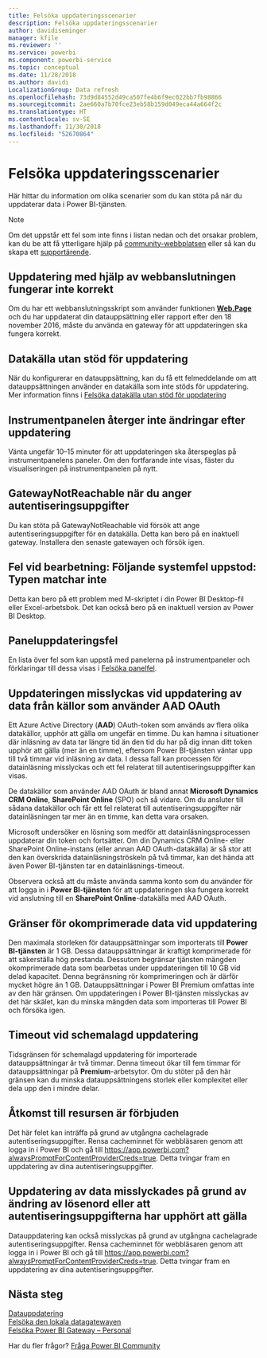 ```yaml
---
title: Felsöka uppdateringsscenarier
description: Felsöka uppdateringsscenarier
author: davidiseminger
manager: kfile
ms.reviewer: ''
ms.service: powerbi
ms.component: powerbi-service
ms.topic: conceptual
ms.date: 11/28/2018
ms.author: davidi
LocalizationGroup: Data refresh
ms.openlocfilehash: 73d9d84552d49ca507fe4b6f9ec022bb7fb98866
ms.sourcegitcommit: 2ae660a7b70fce23eb58b159d049eca44a664f2c
ms.translationtype: HT
ms.contentlocale: sv-SE
ms.lasthandoff: 11/30/2018
ms.locfileid: "52670864"
---
```

# <a name="troubleshooting-refresh-scenarios"></a>Felsöka uppdateringsscenarier
Här hittar du information om olika scenarier som du kan stöta på när du uppdaterar data i Power BI-tjänsten.

> [!NOTE]
> Om det uppstår ett fel som inte finns i listan nedan och det orsakar problem, kan du be att få ytterligare hjälp på [community-webbplatsen](http://community.powerbi.com/) eller så kan du skapa ett [supportärende](https://powerbi.microsoft.com/support/).
> 
> 

## <a name="refresh-using-web-connector-doesnt-work-properly"></a>Uppdatering med hjälp av webbanslutningen fungerar inte korrekt
Om du har ett webbanslutningsskript som använder funktionen [**Web.Page**](https://msdn.microsoft.com/library/mt260924.aspx) och du har uppdaterat din datauppsättning eller rapport efter den 18 november 2016, måste du använda en gateway för att uppdateringen ska fungera korrekt.

## <a name="unsupported-data-source-for-refresh"></a>Datakälla utan stöd för uppdatering
När du konfigurerar en datauppsättning, kan du få ett felmeddelande om att datauppsättningen använder en datakälla som inte stöds för uppdatering. Mer information finns i [Felsöka datakälla utan stöd för uppdatering](service-admin-troubleshoot-unsupported-data-source-for-refresh.md)

## <a name="dashboard-doesnt-reflect-changes-after-refresh"></a>Instrumentpanelen återger inte ändringar efter uppdatering
Vänta ungefär 10–15 minuter för att uppdateringen ska återspeglas på instrumentpanelens paneler.  Om den fortfarande inte visas, fäster du visualiseringen på instrumentpanelen på nytt.

## <a name="gatewaynotreachable-when-setting-credentials"></a>GatewayNotReachable när du anger autentiseringsuppgifter
Du kan stöta på GatewayNotReachable vid försök att ange autentiseringsuppgifter för en datakälla. Detta kan bero på en inaktuell gateway.  Installera den senaste gatewayen och försök igen.

## <a name="processing-error-the-following-system-error-occurred-type-mismatch"></a>Fel vid bearbetning: Följande systemfel uppstod: Typen matchar inte
Detta kan bero på ett problem med M-skriptet i din Power BI Desktop-fil eller Excel-arbetsbok.  Det kan också bero på en inaktuell version av Power BI Desktop.

## <a name="tile-refresh-errors"></a>Paneluppdateringsfel
En lista över fel som kan uppstå med panelerna på instrumentpaneler och förklaringar till dessa visas i [Felsöka panelfel](refresh-troubleshooting-tile-errors.md).

## <a name="refresh-fails-when-updating-data-from-sources-that-use-aad-oauth"></a>Uppdateringen misslyckas vid uppdatering av data från källor som använder AAD OAuth
Ett Azure Active Directory (**AAD**) OAuth-token som används av flera olika datakällor, upphör att gälla om ungefär en timme. Du kan hamna i situationer där inläsning av data tar längre tid än den tid du har på dig innan ditt token upphör att gälla (mer än en timme), eftersom Power BI-tjänsten väntar upp till två timmar vid inläsning av data. I dessa fall kan processen för datainläsning misslyckas och ett fel relaterat till autentiseringsuppgifter kan visas.

De datakällor som använder AAD OAuth är bland annat **Microsoft Dynamics CRM Online**, **SharePoint Online** (SPO) och så vidare. Om du ansluter till sådana datakällor och får ett fel relaterat till autentiseringsuppgifter när datainläsningen tar mer än en timme, kan detta vara orsaken.

Microsoft undersöker en lösning som medför att datainläsningsprocessen uppdaterar din token och fortsätter. Om din Dynamics CRM Online- eller SharePoint Online-instans (eller annan AAD OAuth-datakälla) är så stor att den kan överskrida datainläsningströskeln på två timmar, kan det hända att även Power BI-tjänsten tar en datainläsnings-timeout.

Observera också att du måste använda samma konto som du använder för att logga in i **Power BI-tjänsten** för att uppdateringen ska fungera korrekt vid anslutning till en **SharePoint Online**-datakälla med AAD OAuth.

## <a name="uncompressed-data-limits-for-refresh"></a>Gränser för okomprimerade data vid uppdatering
Den maximala storleken för datauppsättningar som importerats till **Power BI-tjänsten** är 1 GB. Dessa datauppsättningar är kraftigt komprimerade för att säkerställa hög prestanda. Dessutom begränsar tjänsten mängden okomprimerade data som bearbetas under uppdateringen till 10 GB vid delad kapacitet. Denna begränsning rör komprimeringen och är därför mycket högre än 1 GB. Datauppsättningar i Power BI Premium omfattas inte av den här gränsen. Om uppdateringen i Power BI-tjänsten misslyckas av det här skälet, kan du minska mängden data som importeras till Power BI och försöka igen.

## <a name="scheduled-refresh-timeout"></a>Timeout vid schemalagd uppdatering
Tidsgränsen för schemalagd uppdatering för importerade datauppsättningar är två timmar. Denna timeout ökar till fem timmar för datauppsättningar på **Premium**-arbetsytor. Om du stöter på den här gränsen kan du minska datauppsättningens storlek eller komplexitet eller dela upp den i mindre delar.

## <a name="access-to-the-resource-is-forbidden"></a>Åtkomst till resursen är förbjuden  
Det här felet kan inträffa på grund av utgångna cachelagrade autentiseringsuppgifter. Rensa cacheminnet för webbläsaren genom att logga in i Power BI och gå till https://app.powerbi.com?alwaysPromptForContentProviderCreds=true. Detta tvingar fram en uppdatering av dina autentiseringsuppgifter. 
    
    
## <a name="data-refresh-failure-because-of-password-change-or-expired-credentials"></a>Uppdatering av data misslyckades på grund av ändring av lösenord eller att autentiseringsuppgifterna har upphört att gälla 
Datauppdatering kan också misslyckas på grund av utgångna cachelagrade autentiseringsuppgifter. Rensa cacheminnet för webbläsaren genom att logga in i Power BI och gå till https://app.powerbi.com?alwaysPromptForContentProviderCreds=true. Detta tvingar fram en uppdatering av dina autentiseringsuppgifter.


## <a name="next-steps"></a>Nästa steg
[Datauppdatering](refresh-data.md)  
[Felsöka den lokala datagatewayen](service-gateway-onprem-tshoot.md)  
[Felsöka Power BI Gateway – Personal](service-admin-troubleshooting-power-bi-personal-gateway.md)  

Har du fler frågor? [Fråga Power BI Community](http://community.powerbi.com/)


